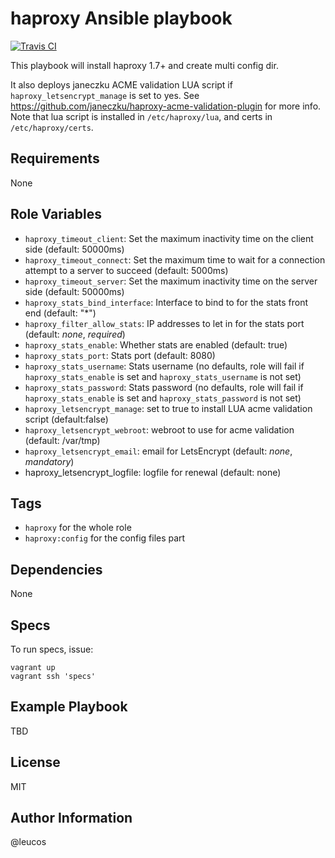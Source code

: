 haproxy Ansible playbook
========================

[![Travis
CI](http://img.shields.io/travis/devops-works/ansible-haproxy.svg?style=flat)](http://travis-ci.org/devops-works/ansible-haproxy)

This playbook will install haproxy 1.7+ and create multi config dir.

It also deploys janeczku ACME validation LUA script if
`haproxy_letsencrypt_manage` is set to yes. See
https://github.com/janeczku/haproxy-acme-validation-plugin for more
info. Note that lua script is installed in `/etc/haproxy/lua`, and certs
in `/etc/haproxy/certs`.

Requirements
------------

None

Role Variables
--------------

  - `haproxy_timeout_client`: Set the maximum inactivity time on the client side (default: 50000ms)
  - `haproxy_timeout_connect`: Set the maximum time to wait for a connection attempt to a server to succeed (default: 5000ms)
  - `haproxy_timeout_server`: Set the maximum inactivity time on the server side (default: 50000ms)
  - `haproxy_stats_bind_interface`: Interface to bind to for the stats front end (default: "*")
  - `haproxy_filter_allow_stats`: IP addresses to let in for the stats port (default: _none_, _required_)
  - `haproxy_stats_enable`: Whether stats are enabled (default: true)
  - `haproxy_stats_port`: Stats port (default: 8080)
  - `haproxy_stats_username`: Stats username (no defaults, role will fail if `haproxy_stats_enable` is set and `haproxy_stats_username` is not set)
  - `haproxy_stats_password`: Stats password (no defaults, role will fail if `haproxy_stats_enable` is set and `haproxy_stats_password` is not set)
  - `haproxy_letsencrypt_manage`: set to true to install LUA acme validation script (default:false)
  - `haproxy_letsencrypt_webroot`: webroot to use for acme validation (default: /var/tmp)
  - `haproxy_letsencrypt_email`: email for LetsEncrypt (default: _none_,
    _mandatory_)
  - haproxy_letsencrypt_logfile: logfile for renewal (default: none)

Tags
----

  - `haproxy` for the whole role
  - `haproxy:config` for the config files part

Dependencies
------------

None

Specs
-----

To run specs, issue:

```
vagrant up
vagrant ssh 'specs'
```

Example Playbook
----------------

TBD

License
-------

MIT

Author Information
------------------

@leucos
